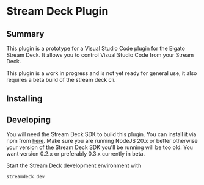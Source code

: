 # Stream Deck Plugin

## Summary

This plugin is a prototype for a Visual Studio Code plugin for the Elgato Stream Deck. It allows you to control Visual Studio Code from your Stream Deck.

This plugin is a work in progress and is not yet ready for general use, it also requires a beta build of the stream deck cli.

## Installing

## Developing

You will need the Stream Deck SDK to build this plugin. You can install it via npm from [here](https://www.npmjs.com/package/@elgato/cli). Make sure you are running NodeJS 20.x or better otherwise your version of the Stream Deck SDK you'll be running will be too old. You want version 0.2.x or preferably 0.3.x currently in beta.


Start the Stream Deck development environment with 

```bash
streamdeck dev
```

